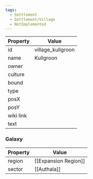 ```yaml
---
tags:
  - Settlement
  - Settlement/Village
  - NotImplemented
---
```


| Property  | Value             |
| --------- | ----------------- |
| id        | village_kullgroon |
| name      | Kullgroon         |
| owner     |                   |
| culture   |                   |
| bound     |                   |
| type      |                   |
| posX      |                   |
| posY      |                   |
| wiki link |                   |
| text      |                   |

### Galaxy
| Property | Value                |
| -------- | -------------------- |
| region   | [[Expansion Region]] |
| sector   | [[Authala]]          |
